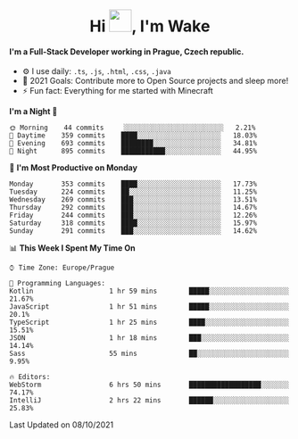 <h1 align="center">Hi <img src="https://raw.githubusercontent.com/MrWakeCZ/MrWakeCZ/master/Hi.gif" width="40px" />, I'm Wake</h1>

#### I'm a Full-Stack Developer working in Prague, Czech republic.
- ⚙️ I use daily: `.ts`, `.js`, `.html`, `.css`, `.java`
- 🥅 2021 Goals: Contribute more to Open Source projects and sleep more!
- ⚡ Fun fact: Everything for me started with Minecraft

<!--START_SECTION:waka-->
**I'm a Night 🦉** 

```text
🌞 Morning    44 commits     ░░░░░░░░░░░░░░░░░░░░░░░░░   2.21% 
🌆 Daytime    359 commits    ████░░░░░░░░░░░░░░░░░░░░░   18.03% 
🌃 Evening    693 commits    ████████░░░░░░░░░░░░░░░░░   34.81% 
🌙 Night      895 commits    ███████████░░░░░░░░░░░░░░   44.95%

```
📅 **I'm Most Productive on Monday** 

```text
Monday       353 commits    ████░░░░░░░░░░░░░░░░░░░░░   17.73% 
Tuesday      224 commits    ██░░░░░░░░░░░░░░░░░░░░░░░   11.25% 
Wednesday    269 commits    ███░░░░░░░░░░░░░░░░░░░░░░   13.51% 
Thursday     292 commits    ███░░░░░░░░░░░░░░░░░░░░░░   14.67% 
Friday       244 commits    ███░░░░░░░░░░░░░░░░░░░░░░   12.26% 
Saturday     318 commits    ████░░░░░░░░░░░░░░░░░░░░░   15.97% 
Sunday       291 commits    ███░░░░░░░░░░░░░░░░░░░░░░   14.62%

```


📊 **This Week I Spent My Time On** 

```text
⌚︎ Time Zone: Europe/Prague

💬 Programming Languages: 
Kotlin                   1 hr 59 mins        █████░░░░░░░░░░░░░░░░░░░░   21.67% 
JavaScript               1 hr 51 mins        █████░░░░░░░░░░░░░░░░░░░░   20.1% 
TypeScript               1 hr 25 mins        ████░░░░░░░░░░░░░░░░░░░░░   15.51% 
JSON                     1 hr 18 mins        ███░░░░░░░░░░░░░░░░░░░░░░   14.14% 
Sass                     55 mins             ██░░░░░░░░░░░░░░░░░░░░░░░   9.95%

🔥 Editors: 
WebStorm                 6 hrs 50 mins       ██████████████████░░░░░░░   74.17% 
IntelliJ                 2 hrs 22 mins       ██████░░░░░░░░░░░░░░░░░░░   25.83%

```


 Last Updated on 08/10/2021
<!--END_SECTION:waka-->
